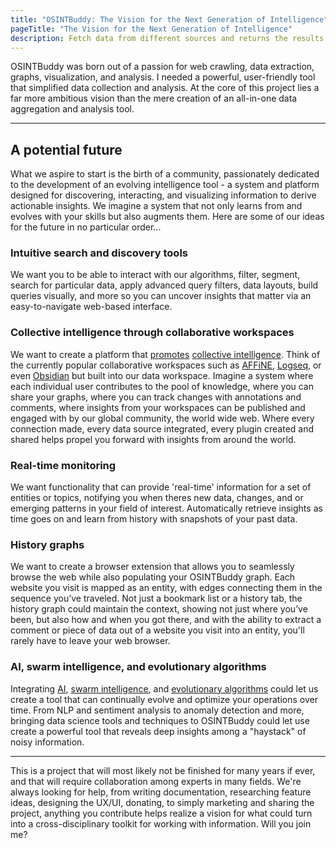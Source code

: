 ```yaml
---
title: "OSINTBuddy: The Vision for the Next Generation of Intelligence"
pageTitle: "The Vision for the Next Generation of Intelligence"
description: Fetch data from different sources and returns the results as visual entities that you can explore step-by-step
---
```


OSINTBuddy was born out of a passion for web crawling, data extraction, graphs, visualization, and analysis. I needed a powerful, user-friendly tool that simplified data collection and analysis. At the core of this project lies a far more ambitious vision than the mere creation of an all-in-one data aggregation and analysis tool.

---

## A potential future

 What we aspire to start is the birth of a community, passionately dedicated to the development of an evolving intelligence tool - a system and platform designed for discovering, interacting, and visualizing information to derive actionable insights. We imagine a system that not only learns from and evolves with your skills but also augments them. Here are some of our ideas for the future in no particular order...


### Intuitive search and discovery tools

We want you to be able to interact with our algorithms, filter, segment, search for particular data, apply advanced query filters, data layouts, build queries visually, and more so you can uncover insights that matter via an easy-to-navigate web-based interface.


### Collective intelligence through collaborative workspaces

We want to create a platform that [promotes](https://cci.mit.edu/) [collective intelligence](https://www.cip.org/whitepaper). Think of the currently popular collaborative workspaces such as [AFFiNE](https://github.com/toeverything/AFFiNE), [Logseq](https://github.com/logseq/logseq), or even [Obsidian](https://obsidian.md/) but built into our data workspace. Imagine a system where each individual user contributes to the pool of knowledge, where you can share your graphs, where you can track changes with annotations and comments, where insights from your workspaces can be published and engaged with by our global community, the world wide web. Where every connection made, every data source integrated, every plugin created and shared helps propel you forward with insights from around the world. 


### Real-time monitoring

We want functionality that can provide 'real-time' information for a set of entities or topics, notifying you when theres new data, changes, and or emerging patterns in your field of interest. Automatically retrieve insights as time goes on and learn from history with snapshots of your past data.


### History graphs

We want to create a browser extension that allows you to seamlessly browse the web while also populating your OSINTBuddy graph. Each website you visit is mapped as an entity, with edges connecting them in the sequence you’ve traveled. Not just a bookmark list or a history tab, the history graph could maintain the context, showing not just where you’ve been, but also how and when you got there, and with the ability to extract a comment or piece of data out of a website you visit into an entity, you'll rarely have to leave your web browser. 


### AI, swarm intelligence, and evolutionary algorithms

Integrating [AI](https://ollama.com/), [swarm intelligence](https://ijcsi.org/papers/IJCSI-10-5-1-134-141.pdf), and [evolutionary algorithms](https://ieeexplore.ieee.org/document/1425193) could let us create a tool that can continually evolve and optimize your operations over time. From NLP and sentiment analysis to anomaly detection and more, bringing data science tools and techniques to OSINTBuddy could let use create a powerful tool that reveals deep insights among a "haystack" of noisy information. 


---

This is a project that will most likely not be finished for many years if ever, and that will require collaboration among experts in many fields. We're always looking for help, from writing documentation, researching feature ideas, designing the UX/UI, donating, to simply marketing and sharing the project, anything you contribute helps realize a vision for what could turn into a cross-disciplinary toolkit for working with information. Will you join me?

